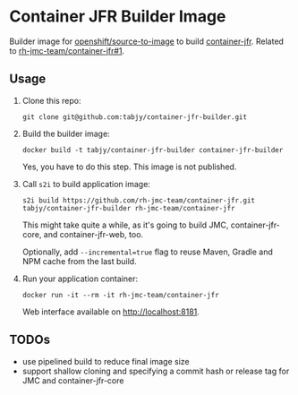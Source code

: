 # Container JFR Builder Image

Builder image for [openshift/source-to-image](https://github.com/openshift/source-to-image) to build [container-jfr](https://github.com/rh-jmc-team/container-jfr). Related to [rh-jmc-team/container-jfr#1](https://github.com/rh-jmc-team/container-jfr/issues/1).

## Usage

1. Clone this repo:
    ```
    git clone git@github.com:tabjy/container-jfr-builder.git
    ```

2. Build the builder image:
    ```
    docker build -t tabjy/container-jfr-builder container-jfr-builder
    ```
    Yes, you have to do this step. This image is not published.

3. Call `s2i` to build application image:
    ```
    s2i build https://github.com/rh-jmc-team/container-jfr.git tabjy/container-jfr-builder rh-jmc-team/container-jfr
    ```
    This might take quite a while, as it's going to build JMC, container-jfr-core, and container-jfr-web, too.

    Optionally, add `--incremental=true` flag to reuse Maven, Gradle and NPM cache from the last build.
4. Run your application container:
    ```
    docker run -it --rm -it rh-jmc-team/container-jfr
    ```
    Web interface available on [http://localhost:8181](http://localhost:8181).


## TODOs
- use pipelined build to reduce final image size
- support shallow cloning and specifying a commit hash or release tag for JMC and container-jfr-core